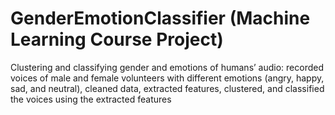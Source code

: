 # GenderEmotionClassifier (Machine Learning Course Project)

Clustering and classifying gender and emotions of humans’ audio: recorded voices of male and female volunteers
with different emotions (angry, happy, sad, and neutral), cleaned data, extracted features, clustered, and classified
the voices using the extracted features
